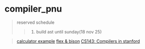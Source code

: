 # compiler_pnu
> reserved schedule
>> 1. build ast until sunday(18 nov 25)

>[calculator example](https://github.com/meyerd/flex-bison-example)
>[flex & bison](http://web.iitd.ac.in/~sumeet/flex__bison.pdf)
>[CS143: Compilers in stanford](http://web.stanford.edu/class/cs143/)
